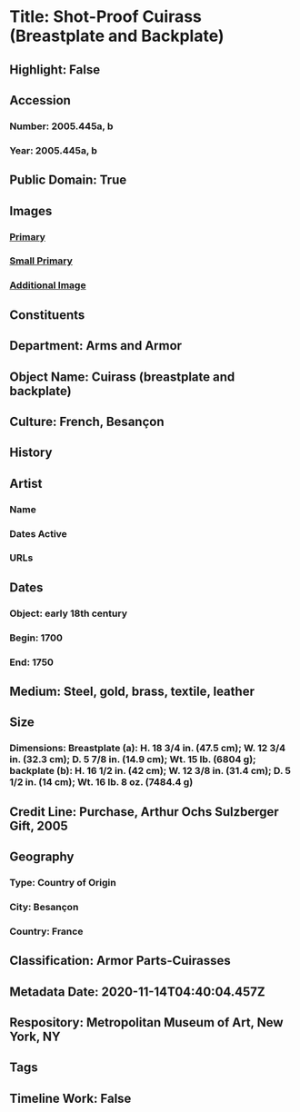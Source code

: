 # Title: Shot-Proof Cuirass (Breastplate and Backplate)
## Highlight: False
## Accession
### Number: 2005.445a, b
### Year: 2005.445a, b
## Public Domain: True
## Images
### [Primary](https://images.metmuseum.org/CRDImages/aa/original/sfeah2005-455abCRs1.jpg)
### [Small Primary](https://images.metmuseum.org/CRDImages/aa/web-large/sfeah2005-455abCRs1.jpg)
### [Additional Image](https://images.metmuseum.org/CRDImages/aa/original/sfeah2005-455abCRs2.jpg)
## Constituents
## Department: Arms and Armor
## Object Name: Cuirass (breastplate and backplate)
## Culture: French, Besançon
## History
## Artist
### Name
### Dates Active
### URLs
## Dates
### Object: early 18th century
### Begin: 1700
### End: 1750
## Medium: Steel, gold, brass, textile, leather
## Size
### Dimensions: Breastplate (a): H. 18 3/4 in. (47.5 cm); W. 12 3/4 in. (32.3 cm); D. 5 7/8 in. (14.9 cm); Wt. 15 lb. (6804 g); backplate (b): H. 16 1/2 in. (42 cm); W. 12 3/8 in. (31.4 cm); D. 5 1/2 in. (14 cm); Wt. 16 lb. 8 oz. (7484.4 g)
## Credit Line: Purchase, Arthur Ochs Sulzberger Gift, 2005
## Geography
### Type: Country of Origin
### City: Besançon
### Country: France
## Classification: Armor Parts-Cuirasses
## Metadata Date: 2020-11-14T04:40:04.457Z
## Respository: Metropolitan Museum of Art, New York, NY
## Tags
## Timeline Work: False